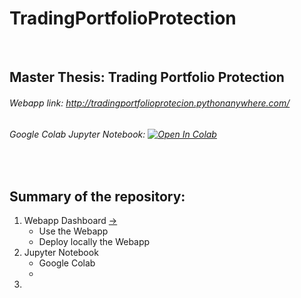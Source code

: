 # TradingPortfolioProtection

<br />

## Master Thesis: Trading Portfolio Protection

###### Webapp link: http://tradingportfolioprotecion.pythonanywhere.com/
###### Google Colab Jupyter Notebook: [![Open In Colab](https://colab.research.google.com/assets/colab-badge.svg)](https://colab.research.google.com/github/googlecolab/colabtools/blob/master/notebooks/colab-github-demo.ipynb) 

<br />


## Summary of the repository:
  1. Webapp Dashboard [->](Webapp_Dashboard.md)
     - Use the Webapp
     - Deploy locally the Webapp
  2. Jupyter Notebook 
     - Google Colab 
     - 
  3.   

